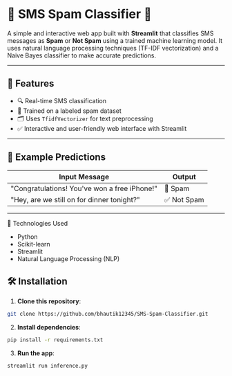 # 📩 SMS Spam Classifier 🦈

A simple and interactive web app built with **Streamlit** that classifies SMS messages as **Spam** or **Not Spam** using a trained machine learning model. It uses natural language processing techniques (TF-IDF vectorization) and a Naive Bayes classifier to make accurate predictions.

---

## 🚀 Features

- 🔍 Real-time SMS classification
- 🧠 Trained on a labeled spam dataset
- 🗂️ Uses `TfidfVectorizer` for text preprocessing
- ✅ Interactive and user-friendly web interface with Streamlit

---

## 🧪 Example Predictions

| Input Message                                  | Output        |
|-----------------------------------------------|---------------|
| "Congratulations! You've won a free iPhone!"  | 🚫 Spam       |
| "Hey, are we still on for dinner tonight?"    | ✅ Not Spam   |

---

🤖 Technologies Used
  - Python
  - Scikit-learn
  - Streamlit
  - Natural Language Processing (NLP)

## 🛠️ Installation

1. **Clone this repository**:
```bash
git clone https://github.com/bhautik12345/SMS-Spam-Classifier.git
```

2. **Install dependencies**:
```bash
pip install -r requirements.txt
```

3. **Run the app**:
```bash
streamlit run inference.py
```




